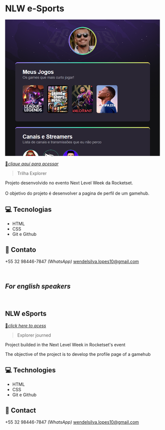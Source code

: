 # NLW e-Sports
![preview](./.github/preview.png)

[🔗*clique aqui para acessar*](https://wendellsjf.github.io/NLW-Esports/)
>Trilha Explorer

Projeto desenvolvido no evento Next Level Week da Rocketset.<br> 
<br>
O objetivo do projeto é desenvolver a pagina de perfil de um gamehub.

## 💻 Tecnologias
- HTML
- CSS
- Git e Github

## 📩 Contato

+55 32 98446-7847 *(WhatsApp)*
wendelsilva.lopes10@gmail.com

<br>

## *For english speakers*
<br>

## NLW eSports


[🔗*click here to acess*](https://wendellsjf.github.io/NLW-Esports/)
>Explorer journed

Project builded in the Next Level Week in Rocketset's event 

The objective of the project is to develop the profile page of a gamehub
<br>

## 💻 Technologies
- HTML
- CSS
- Git e Github

## 📩 Contact

+55 32 98446-7847 *(WhatsApp)*
wendelsilva.lopes10@gmail.com